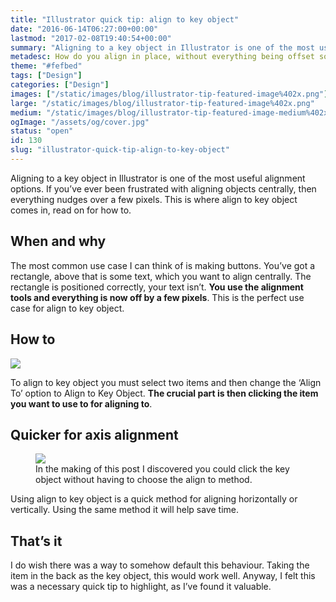 ```yaml
---
title: "Illustrator quick tip: align to key object"
date: "2016-06-14T06:27:00+00:00"
lastmod: "2017-02-08T19:40:54+00:00"
summary: "Aligning to a key object in Illustrator is one of the most useful alignment options. If you’ve ever been frustrated with aligning objects centrally, then everything nudges over a few pixels. This is where align to key object comes in, read on for how to."
metadesc: How do you align in place, without everything being offset some pixel amount. Illustrator's align to key object solves this."
theme: "#fefbed"
tags: ["Design"]
categories: ["Design"]
images: ["/static/images/blog/illustrator-tip-featured-image%402x.png"]
large: "/static/images/blog/illustrator-tip-featured-image%402x.png"
medium: "/static/images/blog/illustrator-tip-featured-image-medium%402x.png"
ogImage: "/assets/og/cover.jpg"
status: "open"
id: 130
slug: "illustrator-quick-tip-align-to-key-object"
---
```


Aligning to a key object in Illustrator is one of the most useful alignment options. If you’ve ever been frustrated with aligning objects centrally, then everything nudges over a few pixels. This is where align to key object comes in, read on for how to.

## When and why
The most common use case I can think of is making buttons. You’ve got a rectangle, above that is some text, which you want to align centrally. The rectangle is positioned correctly, your text isn’t. **You use the alignment tools and everything is now off by a few pixels**. This is the perfect use case for align to key object.

## How to
<img src="/static/images/blog/align-button.gif">

To align to key object you must select two items and then change the ‘Align To’ option to Align to Key Object. **The crucial part is then clicking the item you want to use to for aligning to**.

## Quicker for axis alignment

<figure><img src="/static/images/blog/align-axis.gif"><figcaption>In the making of this post I discovered you could click the key object without having to choose the align to method.</figcaption></figure>

Using align to key object is a quick method for aligning horizontally or vertically. Using the same method it will help save time.

## That’s it
I do wish there was a way to somehow default this behaviour. Taking the item in the back as the key object, this would work well. Anyway, I felt this was a necessary quick tip to highlight, as I’ve found it valuable.